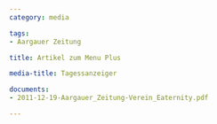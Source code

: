 ```yaml
---
category: media

tags:
- Aargauer Zeitung

title: Artikel zum Menu Plus

media-title: Tagessanzeiger

documents:
- 2011-12-19-Aargauer_Zeitung-Verein_Eaternity.pdf

---
```


